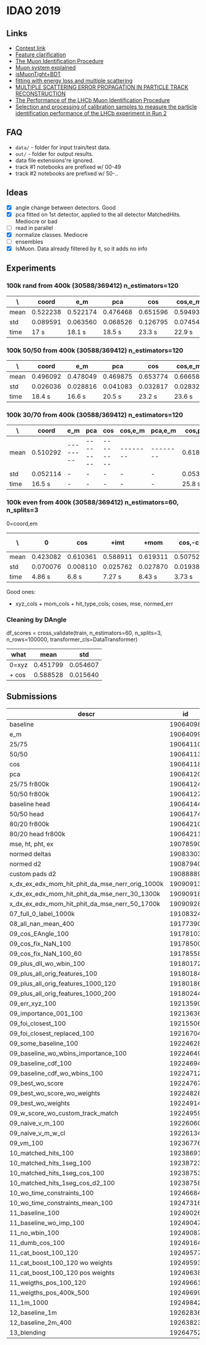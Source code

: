 # IDAO 2019

## Links

- [Contest link](https://official.contest.yandex.ru/contest/10569/enter/)
- [Feature clarification](https://docs.google.com/document/d/1ur3EdTo49PCYtbwN35IXVGV-0dR9X0U8TH3dZ4pT8JM/edit)
- [The Muon Identification Procedure](https://core.ac.uk/download/pdf/44230824.pdf)
- [Muon system explained](https://cds.cern.ch/record/2063310/files/CERN-THESIS-2015-181.pdf)
- [isMuonTight+BDT](https://indico.cern.ch/event/491582/contributions/1168914/attachments/1236304/1815447/LHCC_Cogoni_v4.pdf)
- [fitting with energy loss and multiple scattering](https://www.nikhef.nl/~wouterh/topicallectures/TrackingAndVertexing/part4.pdf)
- [MULTIPLE SCATTERING ERROR PROPAGATION IN PARTICLE TRACK RECONSTRUCTION](https://arxiv.org/pdf/hep-ex/9406006.pdf)
- [The Performance of the LHCb Muon Identification Procedure](http://cds.cern.ch/record/1093941/files/lhcb-2007-145.pdf)
- [Selection and processing of calibration samples to measure the particle identification performance of the LHCb experiment in Run 2](https://arxiv.org/pdf/1803.00824.pdf)

## FAQ

- `data/` - folder for input train/test data.
- `out/` - folder for output results.
- data file extensions're ignored.
- track #1 notebooks are prefixed w/ 00-49
- track #2 notebooks are prefixed w/ 50-..

## Ideas

- [x] angle change between detectors. Good
- [x] pca fitted on 1st detector, applied to the all detector MatchedHits. Mediocre or bad
- [ ] read in parallel
- [x] normalize classes. Mediocre
- [ ] ensembles
- [x] IsMuon. Data already filtered by it, so it adds no info

## Experiments

### 100k rand from 400k (30588/369412) n_estimators=120

| \    | coord    | e_m      | pca      | cos      | cos,e_m  | pca,e_m  | cos,pca  | cos,pca,e_m |
| ---- | -------- | -------- | -------- | -------- | -------- | -------- | -------- | ----------- |
| mean | 0.522238 | 0.522174 | 0.476468 | 0.651596 | 0.594934 | 0.508300 | 0.615967 | 0.604534    |
| std  | 0.089591 | 0.063560 | 0.068526 | 0.126795 | 0.074542 | 0.030846 | 0.114739 | 0.072358    |
| time | 17 s     | 18.1 s   | 18.5 s   | 23.3 s   | 22.9 s   | 19 s     | 23.8 s   | 25 s        |

### 100k 50/50 from 400k (30588/369412) n_estimators=120

| \    | coord    | e_m      | pca      | cos      | cos,e_m  | pca,e_m  | cos,pca  | cos,pca,e_m |
| ---- | -------- | -------- | -------- | -------- | -------- | -------- | -------- | ----------- |
| mean | 0.496092 | 0.478049 | 0.469875 | 0.653774 | 0.666584 | 0.505335 | 0.670746 | 0.640206    |
| std  | 0.026036 | 0.028816 | 0.041083 | 0.032817 | 0.028323 | 0.025181 | 0.037231 | 0.044023    |
| time | 18.4 s   | 16.6 s   | 20.5 s   | 23.2 s   | 23.6 s   | 18.7 s   | 28.5 s   | 24.3 s      |

### 100k 30/70 from 400k (30588/369412) n_estimators=120

| \    | coord    | e_m      | pca      | cos      | cos,e_m  | pca,e_m  | cos,pca  | cos,pca,e_m |
| ---- | -------- | -------- | -------- | -------- | -------- | -------- | -------- | ----------- |
| mean | 0.510292 | -------- | -------- | -------- | -------- | -------- | 0.618931 | -           |
| std  | 0.052114 | -        | -        | -        | -        | -        | 0.053795 | -           |
| time | 16.5 s   | -        | -        | -        | -        | -        | 25.8 s   | -           |

### 100k even from 400k (30588/369412) n_estimators=60, n_splits=3

0=coord,em

| \    | 0        | cos      | +imt     | +mom     | cos,-c   | cos,-c,mom | cos,-c,ht | cos,mom,ht | cos,mom,ht,imt | prev-c   |
| ---- | -------- | -------- | -------- | -------- | -------- | ---------- | --------- | ---------- | -------------- | -------- |
| mean | 0.423082 | 0.610361 | 0.588911 | 0.619311 | 0.507526 | 0.574089   | 0.538018  | 0.616694   | 0.613318       | 0.601273 |
| std  | 0.070076 | 0.008110 | 0.025762 | 0.027870 | 0.019386 | 0.008427   | 0.020904  | 0.014155   | 0.019909       | 0.016490 |
| time | 4.86 s   | 6.8 s    | 7.27 s   | 8.43 s   | 3.73 s   | 4.85 s     | 4.35 s    | 8.51 s     | 8.63 s         | 5.7 s    |

Good ones:

- xyz_cols + mom_cols + hit_type_cols; coses, mse, normed_err

### Cleaning by DAngle

df_scores = cross_validate(train, n_estimators=60, n_splits=3, n_rows=100000, transformer_cls=DataTransformer)

| what  | mean     | std      |
| ----- | -------- | -------- |
| 0=xyz | 0.451799 | 0.054607 |
| + cos | 0.588528 | 0.015640 |

## Submissions

| descr                                           | id       | score   |
| ----------------------------------------------- | -------- | ------- |
| baseline                                        | 19064098 | 4173.63 |
| e_m                                             | 19064099 | 4277.98 |
| 25/75                                           | 19064110 | 4083.36 |
| 50/50                                           | 19064113 | 4186.43 |
| cos                                             | 19064118 | 5400.8  |
| pca                                             | 19064120 | 4342.94 |
| 25/75 fr800k                                    | 19064124 | 3910.59 |
| 50/50 fr800k                                    | 19064127 | 4482.2  |
| baseline head                                   | 19064144 | 4277.82 |
| 50/50 head                                      | 19064174 | 4497.48 |
| 80/20 fr800k                                    | 19064210 | 4251.84 |
| 80/20 head fr800k                               | 19064211 | 4490.42 |
| mse, ht, pht, ex                                | 19078590 | 6709.17 |
| normed deltas                                   | 19083303 | 6941.6  |
| normed d2                                       | 19087940 | 7106.62 |
| custom pads d2                                  | 19088889 | 6842.78 |
| x_dx_ex_edx_mom_hit_phit_da_mse_nerr_orig_1000k | 19090913 | 7195.64 |
| x_dx_ex_edx_mom_hit_phit_da_mse_nerr_30_1300k   | 19090918 | 7161.54 |
| x_dx_ex_edx_mom_hit_phit_da_mse_nerr_50_1700k   | 19090928 | 7205.29 |
| 07_full_0_label_1000k                           | 19108324 | 7234.54 |
| 08_all_nan_mean_400                             | 19177390 | 7187.28 |
| 09_cos_EAngle_100                               | 19178103 | 7145.69 |
| 09_cos_fix_NaN_100                              | 19178500 | 7137.69 |
| 09_cos_fix_NaN_100_60                           | 19178558 | 7062.98 |
| 09_plus_dll_wo_wbin_100                         | 19180172 | 7137.33 |
| 09_plus_all_orig_features_100                   | 19180184 | 7264.64 |
| 09_plus_all_orig_features_1000_120              | 19180186 | 7295.24 |
| 09_plus_all_orig_features_1000_200              | 19180244 | 7337.39 |
| 09_err_xyz_100                                  | 19213590 | 7315.29 |
| 09_importance_001_100                           | 19213636 | 7155.73 |
| 09_foi_closest_100                              | 19215506 | 7195.69 |
| 09_foi_closest_replaced_100                     | 19216704 | 7275.62 |
| 09_some_baseline_100                            | 19224628 | 7160.55 |
| 09_baseline_wo_wbins_importance_100             | 19224649 | 7235.39 |
| 09_baseline_cdf_100                             | 19224694 | 7263.3  |
| 09_baseline_cdf_wo_wbins_100                    | 19224712 | 7172.26 |
| 09_best_wo_score                                | 19224767 | 7219.85 |
| 09_best_wo_score_wo_weights                     | 19224828 | 7274.37 |
| 09_best_wo_weights                              | 19224914 | 7125.43 |
| 09_w_score_wo_custom_track_match                | 19224959 | 7273.95 |
| 09_naive_v_m_100                                | 19226060 | 7331.76 |
| 09_naive_v_m_w_cl                               | 19226134 | 7270.43 |
| 09_vm_100                                       | 19236776 | 7324.46 |
| 10_matched_hits_100                             | 19238691 | 7287.65 |
| 10_matched_hits_1seg_100                        | 19238723 | 7173.52 |
| 10_matched_hits_1seg_cos_100                    | 19238753 | 7232.04 |
| 10_matched_hits_1seg_cos_d2_100                 | 19238758 | 7194.55 |
| 10_wo_time_constraints_100                      | 19246684 | 7215.02 |
| 10_wo_time_constraints_mean_100                 | 19247316 | 7287.91 |
| 11_baseline_100                                 | 19249026 | 7177.62 |
| 11_baseline_wo_imp_100                          | 19249047 | 7174.55 |
| 11_no_wbin_100                                  | 19249087 | 7239.43 |
| 11_dumb_cos_100                                 | 19249164 | 7169.83 |
| 11_cat_boost_100_120                            | 19249577 | 7018.77 |
| 11_cat_boost_100_120 wo weights                 | 19249593 | 6815.17 |
| 11_cat_boost_100_120 pos weights                | 19249638 | 6944.37 |
| 11_weigths_pos_100_120                          | 19249661 | 6894.69 |
| 11_weigths_pos_400k_500                         | 19249699 | 7272.03 |
| 11_1m_1000                                      | 19249842 | 7385.34 |
| 12_baseline_1m                                  | 19262836 | 7323.49 |
| 12_baseline_2m_400                              | 19263823 | 7387.86 |
| 13_blending                                     | 19264752 | 7461.79 |